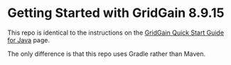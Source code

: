 # Getting Started with GridGain 8.9.15

This repo is identical to the instructions on the [GridGain Quick Start Guide for Java](https://www.gridgain.com/docs/latest/getting-started/quick-start/java) page.

The only difference is that this repo uses Gradle rather than Maven.